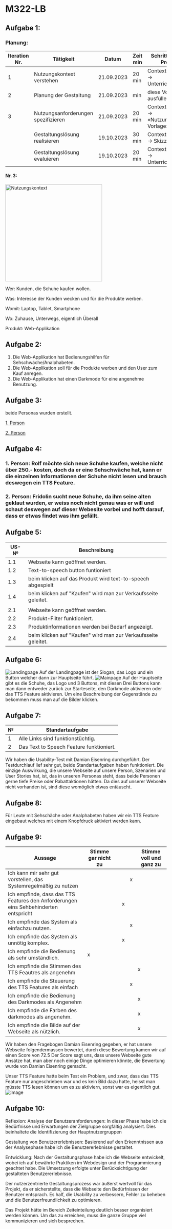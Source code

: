 # M322-LB

## Aufgabe 1:
### Planung:
|Iteration Nr.|Tätigkeit|Datum|Zeit min|Schritt aus dem Prozess|
|-------------|---------|-----|--------|-----------------------|
|1|	Nutzungskontext verstehen|	21.09.2023	|20 min|	Contextual Inquiry -> Unterrichtsmaterial|
|2|	Planung der Gestaltung	|21.09.2023|	min	|diese Vorlage ausfüllen|
|3	|Nutzungsanforderungen spezifizieren	|21.09.2023	|20 min|	Contextual Inquiry -> «Nutzungskontext Vorlage»|
||	Gestaltungslösung realisieren|	19.10.2023|	30 min|	Contextual Inquiry -> Skizze|
||	Gestaltungslösung evaluieren|	19.10.2023|	20 min|	Contextual Inquiry -> Unterrichtsmaterial|

#### Nr. 3:

<img width="302" alt="Nutzungskontext" src="https://github.com/xBl0oM/M322-LB/assets/111045598/fe0d48c5-1af6-4d07-b7c0-04bf2c56f1f8">

Wer:      Kunden, die Schuhe kaufen wollen.

Was:      Interesse der Kunden wecken und für die Produkte werben.

Womit:    Laptop, Tablet, Smartphone

Wo:       Zuhause, Unterwegs, eigentlich Überall

Produkt:  Web-Applikation



## Aufgabe 2:
1.	Die Web-Applikation hat Bedienungshilfen für Sehschwäche/Analphabeten.
2.	Die Web-Applikation soll für die Produkte werben und den User zum Kauf anregen.
3.	Die Web-Applikation hat einen Darkmode für eine angenehme Benutzung.

## Aufgabe 3:
beide Personas wurden erstellt.

[1. Person](https://github.com/xBl0oM/M322-LB/blob/b08e04eacfff7ff0d779aba195f713faa9e89192/Persona%201.pptx)

[2. Person](https://github.com/xBl0oM/M322-LB/blob/18db697368ec8ef87590c2d9aaa3d521013a3701/Persona2.pptx)

## Aufgabe 4:

### 1. Person: Rolf möchte sich neue Schuhe kaufen, welche nicht über 250.- kosten, doch da er eine Sehschwäche hat, kann er die einzelnen Informationen der Schuhe nicht lesen und brauch deswegen ein TTS Feature.

### 2. Person: Fridolin sucht neue Schuhe, da ihm seine alten geklaut wurden, er weiss noch nicht genau was er will und schaut deswegen auf dieser Webesite vorbei und hofft darauf, dass er etwas findet was ihm gefällt.

## Aufgabe 5:

| US-№ |      Beschreibung    |
| ---- |   --------------- |
| 1.1    |      Webseite kann geöffnet werden.           |
| 1.2  |   Text-to-speech button funtioniert              |
| 1.3 | beim klicken auf das Produkt wird text-to-speech abgespielt |
| 1.4 | beim klicken auf "Kaufen" wird man zur Verkaufsseite geleitet. |
|||
| 2.1 | Webseite kann geöffnet werden.|
| 2.2 | Produkt-Filter funktioniert.|
| 2.3 | Produktinformationen werden bei Bedarf angezeigt. |
| 2.4 | beim klicken auf "Kaufen" wird man zur Verkaufsseite geleitet. |

## Aufgabe 6:
![Landingpage](https://github.com/xBl0oM/M322-LB/assets/111045600/9c16989c-bbe3-459a-8b4e-f9c2a65f549b)
Auf der Landingpage ist der Slogan, das Logo und ein Button welcher dann zur Hauptseite führt.
![Mainpage](https://github.com/xBl0oM/M322-LB/assets/111045600/d58e6b5a-bbb0-4b43-b5a6-be30e30cdffd)
Auf der Hauptseite gibt es die Schuhe, das Logo und 3 Buttons, mit diesen Drei Buttons kann man dann entweder zurück zur Starteseite, den Darkmode aktivieren oder das TTS Feature aktivieren. Um eine Beschreibung der Gegenstände zu bekommen muss man auf die Bilder klicken.
## Aufgabe 7:

|№|Standartaufgabe|
|-----|-------------|
|1|Alle Links sind funktionstüchtig.|
|2|Das Text to Speech Feature funktioniert.|

Wir haben die Usability-Test mit Damian Eisenring durchgeführt. Der Testdurchlauf lief sehr gut, beide Standartaufgaben haben funktioniert. 
Die einzige Auswirkung, die unsere Webseite auf unsere Person, Szenarien und User Stories hat, ist, das in unseren Personas steht, dass beide Personen gerne tiefe Preise oder Rabattaktionen hätten. Da dies auf unserer Webseite nicht vorhanden ist, sind diese womöglich etwas entäuscht.

## Aufgabe 8:
Für Leute mit Sehschäche oder Analphabeten haben wir ein TTS Feature eingebaut welches mit einem Knopfdruck aktiviert werden kann.

## Aufgabe 9:

|Aussage|Stimme gar nicht zu||||Stimme voll und ganz zu|
|-------|-------------------|-------------------|-------------------|-------------------|-------------------|
|Ich kann mir sehr gut vorstellen, das Systemregelmäßig zu nutzen||||x||
|Ich empfinde, dass das TTS Features den Anforderungen eins Sehbehinderten entspricht|||x|||
|Ich empfinde das System als einfachzu nutzen.||||x||
|Ich empfinde das System als unnötig komplex.|||x|||
|Ich empfinde die Bedienung als sehr umständlich.|x|||||
|Ich empfinde die Stimmen des TTS Feautres als angenehm|||||x|
|Ich empfinde die Steuerung des TTS Features als einfach||||x||
|Ich empfinde die Bedienung des Darkmodes als Angenehm|||||x|
|Ich empfinde die Farben des darkmodes als angenehm.|||||x
|Ich empfinde die Bilde auf der Webseite als nützlich.|||||x|

Wir haben den Fragebogen Damian Eisenring gegeben, er hat unsere Webseite folgendermassen bewertet, durch diese Bewertung kamen wir auf einen Score von 72.5
Der Score sagt uns, dass unsere Webseite gute Ansätze hat, man aber noch einige Dinge optimieren könnte, die Bewertung wurde von Damian Eisenring gemacht.

Unser TTS Feature hatte beim Test ein Problem, und zwar, dass das TTS Feature nur angeschrieben war und es kein Bild dazu hatte, heisst man müsste TTS lesen können um es zu aktiviern, sonst war es eigentlich gut.
![image](https://github.com/xBl0oM/M322-LB/assets/111043950/2a3d248c-d39b-4c89-994c-c6e12269cac1)


## Aufgabe 10:
Reflexion:
Analyse der Benutzeranforderungen: In dieser Phase habe ich die Bedürfnisse und Erwartungen der Zielgruppe
sorgfältig analysiert. Dies beinhaltete die Identifizierung der Hauptnutzergruppen

Gestaltung von Benutzererlebnissen: Basierend auf den Erkenntnissen aus der Analysephase habe ich die Benutzererlebnisse gestaltet.

Entwicklung: Nach der Gestaltungsphase habe ich die Webseite entwickelt, wobei ich auf bewährte Praktiken im Webdesign und der Programmierung geachtet habe. Die Umsetzung erfolgte unter Berücksichtigung der gestalteten Benutzererlebnisse.

Der nutzerzentrierte Gestaltungsprozess war äußerst wertvoll für das Projekt, da er sicherstellte, dass die Webseite den Bedürfnissen der Benutzer entsprach. Es half, die Usability zu verbessern, Fehler zu beheben und die Benutzerfreundlichkeit zu optimieren.

Das Projekt hätte im Bereich Zeiteinteilung deutlich besser organisiert werden können. Um das zu erreichen, muss die ganze Gruppe viel kommunizieren und sich besprechen.




